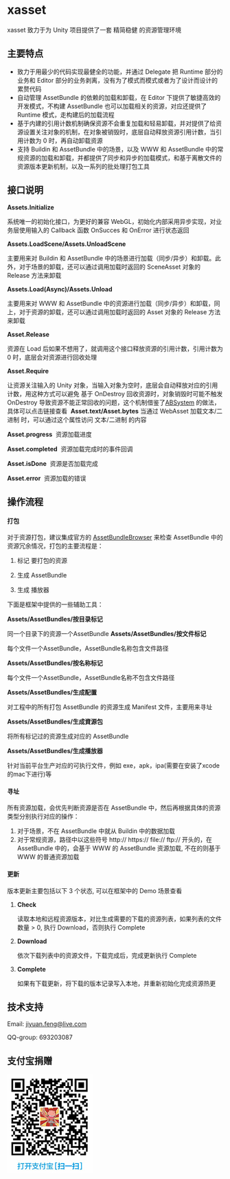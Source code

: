 # xasset
xasset 致力于为 Unity 项目提供了一套 精简稳健 的资源管理环境

## 主要特点
- 致力于用最少的代码实现最健全的功能，并通过 Delegate 把 Runtime 部分的业务和 Editor 部分的业务剥离，没有为了模式而模式或者为了设计而设计的累赘代码
- 自动管理 AssetBundle 的依赖的加载和卸载，在 Editor 下提供了敏捷高效的开发模式，不构建 AssetBundle 也可以加载相关的资源，对应还提供了 Runtime 模式，走构建后的加载流程
- 基于内建的引用计数机制确保资源不会重复加载和轻易卸载，并对提供了给资源设置关注对象的机制，在对象被销毁时，底层自动释放资源引用计数，当引用计数为 0 时，再自动卸载资源
- 支持 Buildin 和 AssetBundle 中的场景，以及 WWW 和 AssetBundle 中的常规资源的加载和卸载，并都提供了同步和异步的加载模式，和基于离散文件的资源版本更新机制，以及一系列的批处理打包工具 

## 接口说明
**Assets.Initialize** 

系统唯一的初始化接口，为更好的兼容 WebGL，初始化内部采用异步实现，对业务层使用输入的 Callback 函数 OnSucces 和 OnError 进行状态返回

**Assets.LoadScene/Assets.UnloadScene**

主要用来对 Buildin 和 AssetBundle 中的场景进行加载（同步/异步）和卸载。此外，对于场景的卸载，还可以通过调用加载时返回的 SceneAsset 对象的 Release 方法来卸载

**Assets.Load(Async)/Assets.Unload**

主要用来对 WWW 和 AssetBundle 中的资源进行加载（同步/异步）和卸载，同上，对于资源的卸载，还可以通过调用加载时返回的 Asset 对象的 Release 方法来卸载

**Asset.Release**

资源在 Load 后如果不想用了，就调用这个接口释放资源的引用计数，引用计数为 0 时，底层会对资源进行回收处理

**Asset.Require**

让资源关注输入的 Unity 对象，当输入对象为空时，底层会自动释放对应的引用计数，用这种方式可以避免 基于 OnDestroy 回收资源时，对象销毁时可能不触发 OnDestroy 导致资源不能正常回收的问题，这个机制借鉴了[ABSystem](https://github.com/tangzx/ABSystem) 的做法，具体可以点击链接查看 
​ 
**Asset.text/Asset.bytes**
​ 
当通过 WebAsset 加载文本/二进制 时，可以通过这个属性访问 文本/二进制 的内容

**Asset.progress**
​ 
资源加载进度

**Asset.completed**
​ 
资源加载完成时的事件回调

**Asset.isDone**
​ 
资源是否加载完成

**Asset.error**
​ 
资源加载的错误

## 操作流程
#### 打包
对于资源打包，建议集成官方的 [AssetBundleBrowser](https://github.com/Unity-Technologies/AssetBundles-Browser ) 来检查 AssetBundle 中的资源冗余情况，打包的主要流程是：

1. 标记 要打包的资源

2. 生成 AssetBundle

3. 生成 播放器

下面是框架中提供的一些辅助工具：

**Assets/AssetBundles/按目录标记**

同一个目录下的资源一个AssetBundle 
​ 
**Assets/AssetBundles/按文件标记**

每个文件一个AssetBundle，AssetBundle名称包含文件路径 

**Assets/AssetBundles/按名称标记**

每个文件一个AssetBundle，AssetBundle名称不包含文件路径

**Assets/AssetBundles/生成配置**

对工程中的所有打包 AssetBundle 的资源生成 Manifest 文件，主要用来寻址

**Assets/AssetBundles/生成資源包**

将所有标记过的资源生成对应的 AssetBundle

**Assets/AssetBundles/生成播放器**

针对当前平台生产对应的可执行文件，例如 exe，apk，ipa(需要在安装了xcode的mac下进行)等 

#### 寻址
所有资源加载，会优先判断资源是否在 AssetBundle 中，然后再根据具体的资源类型分别执行对应的操作： 
1. 对于场景，不在 AssetBundle 中就从 Buildin 中的数据加载    
2. 对于常规资源，路径中以这些符号 http:// https:// file:// ftp:// 开头的，在AssetBundle 中的，会基于 WWW 的 AssetBundle 资源加载, 不在的则基于 WWW 的普通资源加载

#### 更新
版本更新主要包括以下 3 个状态, 可以在框架中的 Demo 场景查看
1. **Check** 

    读取本地和远程资源版本，对比生成需要的下载的资源列表，如果列表的文件数量 > 0, 执行 Download，否则执行 Complete

2. **Download**

    依次下载列表中的资源文件，下载完成后，完成更新执行 Complete

3. **Complete**

    如果有下载更新，将下载的版本记录写入本地，并重新初始化完成资源热更


## 技术支持
Email: jiyuan.feng@live.com

QQ-group: 693203087

## 支付宝捐赠

![donate](./donate.jpg)